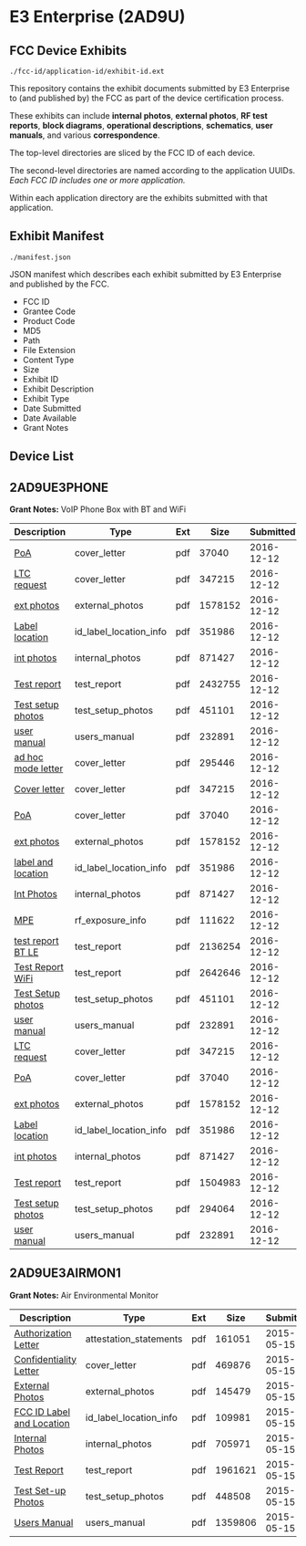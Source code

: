 # E3 Enterprise (2AD9U)
## FCC Device Exhibits

```
./fcc-id/application-id/exhibit-id.ext
```

This repository contains the exhibit documents submitted by E3 Enterprise to (and published by) the FCC as part of the device certification process.

These exhibits can include **internal photos**, **external photos**, **RF test reports**, **block diagrams**, **operational descriptions**, **schematics**, **user manuals**, and various **correspondence**.

The top-level directories are sliced by the FCC ID of each device.

The second-level directories are named according to the application UUIDs. *Each FCC ID includes one or more application.*

Within each application directory are the exhibits submitted with that application. 

## Exhibit Manifest

```
./manifest.json
```

JSON manifest which describes each exhibit submitted by E3 Enterprise and published by the FCC.

- FCC ID
- Grantee Code
- Product Code
- MD5
- Path
- File Extension
- Content Type
- Size
- Exhibit ID
- Exhibit Description
- Exhibit Type
- Date Submitted
- Date Available
- Grant Notes

## Device List
## 2AD9UE3PHONE
**Grant Notes:** VoIP Phone Box with BT and WiFi

| Description | Type | Ext | Size | Submitted | Available |
| ----------- | ---- | --- | ---- | --------- | --------- |
| [PoA](2AD9UE3PHONE/9c777e9d406725011abafcac6d95929c/3224789.pdf) | cover_letter | pdf | 37040 | 2016-12-12 | 2016-12-12 |
| [LTC request](2AD9UE3PHONE/9c777e9d406725011abafcac6d95929c/3224788.pdf) | cover_letter | pdf | 347215 | 2016-12-12 | 2016-12-12 |
| [ext photos](2AD9UE3PHONE/9c777e9d406725011abafcac6d95929c/3224787.pdf) | external_photos | pdf | 1578152 | 2016-12-12 | 2016-12-12 |
| [Label location](2AD9UE3PHONE/9c777e9d406725011abafcac6d95929c/3224785.pdf) | id_label_location_info | pdf | 351986 | 2016-12-12 | 2016-12-12 |
| [int photos](2AD9UE3PHONE/9c777e9d406725011abafcac6d95929c/3224790.pdf) | internal_photos | pdf | 871427 | 2016-12-12 | 2016-12-12 |
| [Test report](2AD9UE3PHONE/9c777e9d406725011abafcac6d95929c/3224858.pdf) | test_report | pdf | 2432755 | 2016-12-12 | 2016-12-12 |
| [Test setup photos](2AD9UE3PHONE/9c777e9d406725011abafcac6d95929c/3224857.pdf) | test_setup_photos | pdf | 451101 | 2016-12-12 | 2016-12-12 |
| [user manual](2AD9UE3PHONE/9c777e9d406725011abafcac6d95929c/3224786.pdf) | users_manual | pdf | 232891 | 2016-12-12 | 2016-12-12 |
| [ad hoc mode letter](2AD9UE3PHONE/4b52ed004b1b91ff26e0595dab6fffbf/3224878.pdf) | cover_letter | pdf | 295446 | 2016-12-12 | 2016-12-12 |
| [Cover letter](2AD9UE3PHONE/4b52ed004b1b91ff26e0595dab6fffbf/3224788.pdf) | cover_letter | pdf | 347215 | 2016-12-12 | 2016-12-12 |
| [PoA](2AD9UE3PHONE/4b52ed004b1b91ff26e0595dab6fffbf/3224789.pdf) | cover_letter | pdf | 37040 | 2016-12-12 | 2016-12-12 |
| [ext photos](2AD9UE3PHONE/4b52ed004b1b91ff26e0595dab6fffbf/3224787.pdf) | external_photos | pdf | 1578152 | 2016-12-12 | 2016-12-12 |
| [label and location](2AD9UE3PHONE/4b52ed004b1b91ff26e0595dab6fffbf/3224785.pdf) | id_label_location_info | pdf | 351986 | 2016-12-12 | 2016-12-12 |
| [Int Photos](2AD9UE3PHONE/4b52ed004b1b91ff26e0595dab6fffbf/3224790.pdf) | internal_photos | pdf | 871427 | 2016-12-12 | 2016-12-12 |
| [MPE](2AD9UE3PHONE/4b52ed004b1b91ff26e0595dab6fffbf/3224886.pdf) | rf_exposure_info | pdf | 111622 | 2016-12-12 | 2016-12-12 |
| [test report BT LE](2AD9UE3PHONE/4b52ed004b1b91ff26e0595dab6fffbf/3224887.pdf) | test_report | pdf | 2136254 | 2016-12-12 | 2016-12-12 |
| [Test Report WiFi](2AD9UE3PHONE/4b52ed004b1b91ff26e0595dab6fffbf/3224888.pdf) | test_report | pdf | 2642646 | 2016-12-12 | 2016-12-12 |
| [Test Setup photos](2AD9UE3PHONE/4b52ed004b1b91ff26e0595dab6fffbf/3224857.pdf) | test_setup_photos | pdf | 451101 | 2016-12-12 | 2016-12-12 |
| [user manual](2AD9UE3PHONE/4b52ed004b1b91ff26e0595dab6fffbf/3224786.pdf) | users_manual | pdf | 232891 | 2016-12-12 | 2016-12-12 |
| [LTC request](2AD9UE3PHONE/4e174a88ab1a5408575b92e19bcd57c6/3224788.pdf) | cover_letter | pdf | 347215 | 2016-12-12 | 2016-12-12 |
| [PoA](2AD9UE3PHONE/4e174a88ab1a5408575b92e19bcd57c6/3224789.pdf) | cover_letter | pdf | 37040 | 2016-12-12 | 2016-12-12 |
| [ext photos](2AD9UE3PHONE/4e174a88ab1a5408575b92e19bcd57c6/3224787.pdf) | external_photos | pdf | 1578152 | 2016-12-12 | 2016-12-12 |
| [Label location](2AD9UE3PHONE/4e174a88ab1a5408575b92e19bcd57c6/3224785.pdf) | id_label_location_info | pdf | 351986 | 2016-12-12 | 2016-12-12 |
| [int photos](2AD9UE3PHONE/4e174a88ab1a5408575b92e19bcd57c6/3224790.pdf) | internal_photos | pdf | 871427 | 2016-12-12 | 2016-12-12 |
| [Test report](2AD9UE3PHONE/4e174a88ab1a5408575b92e19bcd57c6/3224792.pdf) | test_report | pdf | 1504983 | 2016-12-12 | 2016-12-12 |
| [Test setup photos](2AD9UE3PHONE/4e174a88ab1a5408575b92e19bcd57c6/3224791.pdf) | test_setup_photos | pdf | 294064 | 2016-12-12 | 2016-12-12 |
| [user manual](2AD9UE3PHONE/4e174a88ab1a5408575b92e19bcd57c6/3224786.pdf) | users_manual | pdf | 232891 | 2016-12-12 | 2016-12-12 |
## 2AD9UE3AIRMON1
**Grant Notes:** Air Environmental Monitor

| Description | Type | Ext | Size | Submitted | Available |
| ----------- | ---- | --- | ---- | --------- | --------- |
| [Authorization Letter](2AD9UE3AIRMON1/790a1bb9a3f2d492bb49c393b7b6b2c6/2616158.pdf) | attestation_statements | pdf | 161051 | 2015-05-15 | 2015-05-15 |
| [Confidentiality Letter](2AD9UE3AIRMON1/790a1bb9a3f2d492bb49c393b7b6b2c6/2616160.pdf) | cover_letter | pdf | 469876 | 2015-05-15 | 2015-05-15 |
| [External Photos](2AD9UE3AIRMON1/790a1bb9a3f2d492bb49c393b7b6b2c6/2616161.pdf) | external_photos | pdf | 145479 | 2015-05-15 | 2015-06-14 |
| [FCC ID Label and Location](2AD9UE3AIRMON1/790a1bb9a3f2d492bb49c393b7b6b2c6/2616162.pdf) | id_label_location_info | pdf | 109981 | 2015-05-15 | 2015-05-15 |
| [Internal Photos](2AD9UE3AIRMON1/790a1bb9a3f2d492bb49c393b7b6b2c6/2616163.pdf) | internal_photos | pdf | 705971 | 2015-05-15 | 2015-06-14 |
| [Test Report](2AD9UE3AIRMON1/790a1bb9a3f2d492bb49c393b7b6b2c6/2616166.pdf) | test_report | pdf | 1961621 | 2015-05-15 | 2015-05-15 |
| [Test Set-up Photos](2AD9UE3AIRMON1/790a1bb9a3f2d492bb49c393b7b6b2c6/2616167.pdf) | test_setup_photos | pdf | 448508 | 2015-05-15 | 2015-05-15 |
| [Users Manual](2AD9UE3AIRMON1/790a1bb9a3f2d492bb49c393b7b6b2c6/2616168.pdf) | users_manual | pdf | 1359806 | 2015-05-15 | 2015-06-14 |
